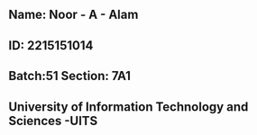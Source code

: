 ## Name: Noor - A - Alam
## ID: 2215151014
## Batch:51   Section: 7A1
## University of Information Technology and Sciences -UITS
